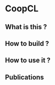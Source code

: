 # CoopCL

What is this ? 
--------------

How to build ?
---------------

How to use it ?
----------------


Publications
--------------
